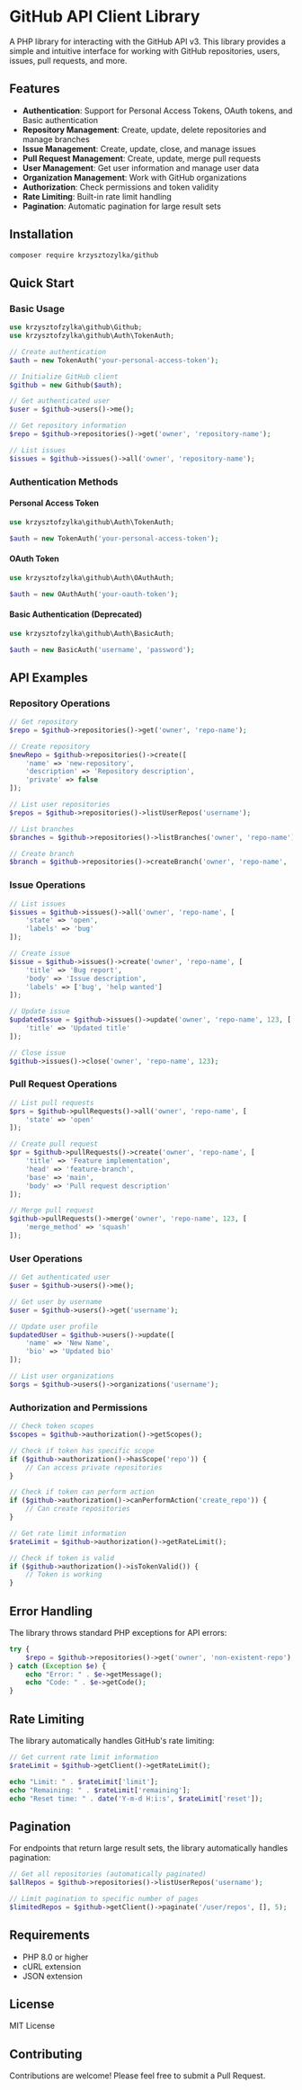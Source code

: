 # GitHub API Client Library

A PHP library for interacting with the GitHub API v3. This library provides a simple and intuitive interface for working with GitHub repositories, users, issues, pull requests, and more.

## Features

- **Authentication**: Support for Personal Access Tokens, OAuth tokens, and Basic authentication
- **Repository Management**: Create, update, delete repositories and manage branches
- **Issue Management**: Create, update, close, and manage issues
- **Pull Request Management**: Create, update, merge pull requests
- **User Management**: Get user information and manage user data
- **Organization Management**: Work with GitHub organizations
- **Authorization**: Check permissions and token validity
- **Rate Limiting**: Built-in rate limit handling
- **Pagination**: Automatic pagination for large result sets

## Installation

```bash
composer require krzysztozylka/github
```

## Quick Start

### Basic Usage

```php
use krzysztofzylka\github\Github;
use krzysztofzylka\github\Auth\TokenAuth;

// Create authentication
$auth = new TokenAuth('your-personal-access-token');

// Initialize GitHub client
$github = new Github($auth);

// Get authenticated user
$user = $github->users()->me();

// Get repository information
$repo = $github->repositories()->get('owner', 'repository-name');

// List issues
$issues = $github->issues()->all('owner', 'repository-name');
```

### Authentication Methods

#### Personal Access Token
```php
use krzysztofzylka\github\Auth\TokenAuth;

$auth = new TokenAuth('your-personal-access-token');
```

#### OAuth Token
```php
use krzysztofzylka\github\Auth\OAuthAuth;

$auth = new OAuthAuth('your-oauth-token');
```

#### Basic Authentication (Deprecated)
```php
use krzysztofzylka\github\Auth\BasicAuth;

$auth = new BasicAuth('username', 'password');
```

## API Examples

### Repository Operations

```php
// Get repository
$repo = $github->repositories()->get('owner', 'repo-name');

// Create repository
$newRepo = $github->repositories()->create([
    'name' => 'new-repository',
    'description' => 'Repository description',
    'private' => false
]);

// List user repositories
$repos = $github->repositories()->listUserRepos('username');

// List branches
$branches = $github->repositories()->listBranches('owner', 'repo-name');

// Create branch
$branch = $github->repositories()->createBranch('owner', 'repo-name', 'new-branch', 'commit-sha');
```

### Issue Operations

```php
// List issues
$issues = $github->issues()->all('owner', 'repo-name', [
    'state' => 'open',
    'labels' => 'bug'
]);

// Create issue
$issue = $github->issues()->create('owner', 'repo-name', [
    'title' => 'Bug report',
    'body' => 'Issue description',
    'labels' => ['bug', 'help wanted']
]);

// Update issue
$updatedIssue = $github->issues()->update('owner', 'repo-name', 123, [
    'title' => 'Updated title'
]);

// Close issue
$github->issues()->close('owner', 'repo-name', 123);
```

### Pull Request Operations

```php
// List pull requests
$prs = $github->pullRequests()->all('owner', 'repo-name', [
    'state' => 'open'
]);

// Create pull request
$pr = $github->pullRequests()->create('owner', 'repo-name', [
    'title' => 'Feature implementation',
    'head' => 'feature-branch',
    'base' => 'main',
    'body' => 'Pull request description'
]);

// Merge pull request
$github->pullRequests()->merge('owner', 'repo-name', 123, [
    'merge_method' => 'squash'
]);
```

### User Operations

```php
// Get authenticated user
$user = $github->users()->me();

// Get user by username
$user = $github->users()->get('username');

// Update user profile
$updatedUser = $github->users()->update([
    'name' => 'New Name',
    'bio' => 'Updated bio'
]);

// List user organizations
$orgs = $github->users()->organizations('username');
```

### Authorization and Permissions

```php
// Check token scopes
$scopes = $github->authorization()->getScopes();

// Check if token has specific scope
if ($github->authorization()->hasScope('repo')) {
    // Can access private repositories
}

// Check if token can perform action
if ($github->authorization()->canPerformAction('create_repo')) {
    // Can create repositories
}

// Get rate limit information
$rateLimit = $github->authorization()->getRateLimit();

// Check if token is valid
if ($github->authorization()->isTokenValid()) {
    // Token is working
}
```

## Error Handling

The library throws standard PHP exceptions for API errors:

```php
try {
    $repo = $github->repositories()->get('owner', 'non-existent-repo');
} catch (Exception $e) {
    echo "Error: " . $e->getMessage();
    echo "Code: " . $e->getCode();
}
```

## Rate Limiting

The library automatically handles GitHub's rate limiting:

```php
// Get current rate limit information
$rateLimit = $github->getClient()->getRateLimit();

echo "Limit: " . $rateLimit['limit'];
echo "Remaining: " . $rateLimit['remaining'];
echo "Reset time: " . date('Y-m-d H:i:s', $rateLimit['reset']);
```

## Pagination

For endpoints that return large result sets, the library automatically handles pagination:

```php
// Get all repositories (automatically paginated)
$allRepos = $github->repositories()->listUserRepos('username');

// Limit pagination to specific number of pages
$limitedRepos = $github->getClient()->paginate('/user/repos', [], 5);
```

## Requirements

- PHP 8.0 or higher
- cURL extension
- JSON extension

## License

MIT License

## Contributing

Contributions are welcome! Please feel free to submit a Pull Request.